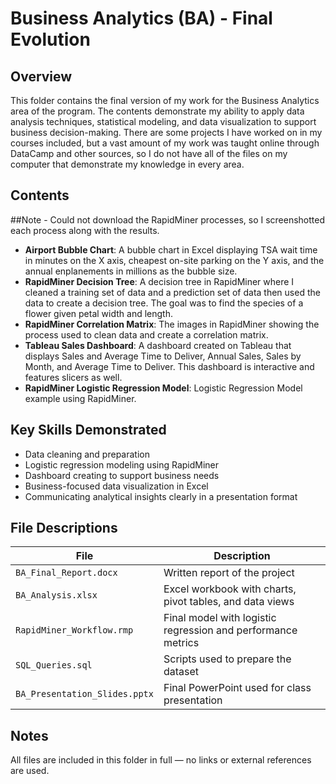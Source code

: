 # Business Analytics (BA) - Final Evolution

## Overview
This folder contains the final version of my work for the Business Analytics area of the program. The contents demonstrate my ability to apply data analysis techniques, statistical modeling, and data visualization to support business decision-making. There are some projects I have worked on in my courses included, but a vast amount of my work was taught online through DataCamp and other sources, so I do not have all of the files on my computer that demonstrate my knowledge in every area. 

## Contents
##Note - Could not download the RapidMiner processes, so I screenshotted each process along with the results.
- **Airport Bubble Chart**: A bubble chart in Excel displaying TSA wait time in minutes on the X axis, cheapest on-site parking on the Y axis, and the annual enplanements in millions as the bubble size. 
- **RapidMiner Decision Tree**: A decision tree in RapidMiner where I cleaned a training set of data and a prediction set of data then used the data to create a decision tree. The goal was to find the species of a flower given petal width and length. 
- **RapidMiner Correlation Matrix**: The images in RapidMiner showing the process used to clean data and create a correlation matrix.
- **Tableau Sales Dashboard**: A dashboard created on Tableau that displays Sales and Average Time to Deliver, Annual Sales, Sales by Month, and Average Time to Deliver. This dashboard is interactive and features slicers as well.
- **RapidMiner Logistic Regression Model**: Logistic Regression Model example using RapidMiner.

## Key Skills Demonstrated
- Data cleaning and preparation  
- Logistic regression modeling using RapidMiner  
- Dashboard creating to support business needs  
- Business-focused data visualization in Excel  
- Communicating analytical insights clearly in a presentation format

## File Descriptions

| File                          | Description |
|-------------------------------|-------------|
| `BA_Final_Report.docx`        | Written report of the project |
| `BA_Analysis.xlsx`            | Excel workbook with charts, pivot tables, and data views |
| `RapidMiner_Workflow.rmp`     | Final model with logistic regression and performance metrics |
| `SQL_Queries.sql`             | Scripts used to prepare the dataset |
| `BA_Presentation_Slides.pptx` | Final PowerPoint used for class presentation |

## Notes
All files are included in this folder in full — no links or external references are used.
